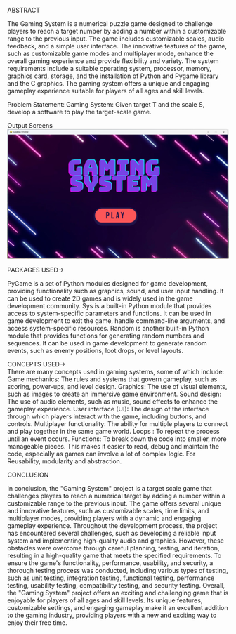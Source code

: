 ABSTRACT

The Gaming System is a numerical puzzle game designed to challenge players to reach a target number by adding a number within a customizable range to the previous input. The game includes customizable scales, audio feedback, and a simple user interface. The innovative features of the game, such as customizable game modes and multiplayer mode, enhance the overall gaming experience and provide flexibility and variety. The system requirements include a suitable operating system, processor, memory, graphics card, storage, and the installation of Python and Pygame library and the C graphics. The gaming system offers a unique and engaging gameplay experience suitable for players of all ages and skill levels.

Problem Statement: 
Gaming System: Given target T and the scale S, develop a software to play the target-scale game. 

Output Screens
![Screen1](Source%20Code/Python%20Program/Ouput%20Screen/1.png)

PACKAGES USED-> 

PyGame is a set of Python modules designed for game development, providing functionality such as graphics, sound, and user input handling. It can be used to create 2D games and is widely used in the game development community.
Sys is a built-in Python module that provides access to system-specific parameters and functions. It can be used in game development to exit the game, handle command-line arguments, and access system-specific resources.
Random is another built-in Python module that provides functions for generating random numbers and sequences. It can be used in game development to generate random events, such as enemy positions, loot drops, or level layouts.

CONCEPTS USED->      
There are many concepts used in gaming systems, some of which include:
Game mechanics: The rules and systems that govern gameplay, such as scoring, power-ups, and level design.
Graphics: The use of visual elements, such as images to create an immersive game environment.
Sound design: The use of audio elements, such as music, sound effects to enhance the gameplay experience.
User interface (UI): The design of the interface through which players interact with the game, including buttons, and controls.
Multiplayer functionality: The ability for multiple players to connect and play together in the same game world.
Loops : To repeat the process until an event occurs.
Functions: To break down the code into smaller, more manageable pieces. This makes it easier to read, debug and maintain the code, especially as games can involve a lot of complex logic. For Reusability, modularity and abstraction.

CONCLUSION

In conclusion, the "Gaming System" project is a target scale game that challenges players to reach a numerical target by adding a number within a customizable range to the previous input. The game offers several unique and innovative features, such as customizable scales, time limits, and multiplayer modes, providing players with a dynamic and engaging gameplay experience.
Throughout the development process, the project has encountered several challenges, such as developing a reliable input system and implementing high-quality audio and graphics. However, these obstacles were overcome through careful planning, testing, and iteration, resulting in a high-quality game that meets the specified requirements.
To ensure the game's functionality, performance, usability, and security, a thorough testing process was conducted, including various types of testing, such as unit testing, integration testing, functional testing, performance testing, usability testing, compatibility testing, and security testing. 
Overall, the "Gaming System" project offers an exciting and challenging game that is enjoyable for players of all ages and skill levels. Its unique features, customizable settings, and engaging gameplay make it an excellent addition to the gaming industry, providing players with a new and exciting way to enjoy their free time.





